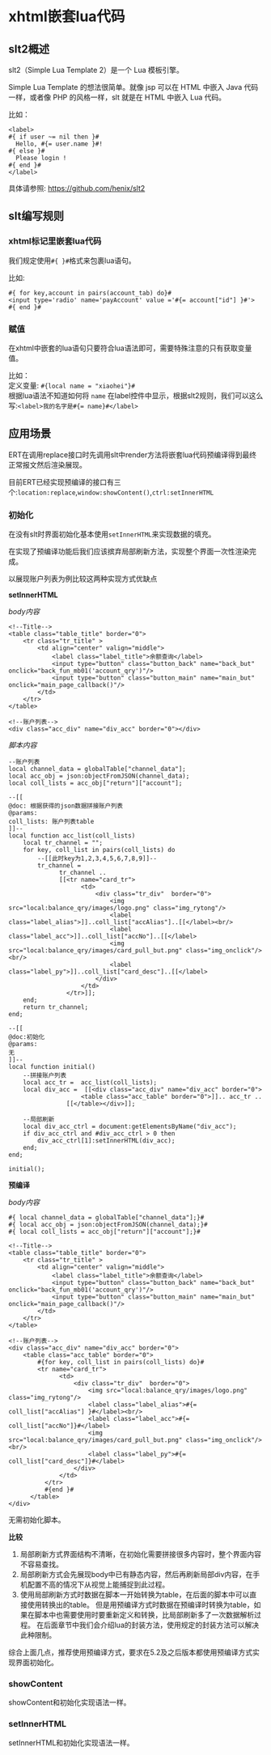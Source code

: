 # xhtml嵌套lua代码
<!-- toc -->

## slt2概述

slt2（Simple Lua Template 2）是一个 Lua 模板引擎。

Simple Lua Template 的想法很简单。就像 jsp 可以在 HTML 中嵌入 Java 代码一样，或者像 PHP 的风格一样，slt 就是在 HTML 中嵌入 Lua 代码。

比如：
```
<label>
#{ if user ~= nil then }#
  Hello, #{= user.name }#!
#{ else }#
  Please login !
#{ end }#
</label>
```

具体请参照: https://github.com/henix/slt2

## slt编写规则

### xhtml标记里嵌套lua代码

我们规定使用`#{ }#`格式来包裹lua语句。

比如:
```
#{ for key,account in pairs(account_tab) do}#
<input type='radio' name='payAccount' value ='#{= account["id"] }#'>
#{ end }#
```

### 赋值

在xhtml中嵌套的lua语句只要符合lua语法即可，需要特殊注意的只有获取变量值。

比如：  
定义变量: `#{local name = "xiaohei"}#`  
根据lua语法不知道如何将 `name` 在label控件中显示，根据slt2规则，我们可以这么写:`<label>我的名字是#{= name}#</label>`

## 应用场景

ERT在调用replace接口时先调用slt中render方法将嵌套lua代码预编译得到最终正常报文然后渲染展现。

目前ERT已经实现预编译的接口有三个:`location:replace`,`window:showContent()`,`ctrl:setInnerHTML`

### 初始化

在没有slt时界面初始化基本使用`setInnerHTML`来实现数据的填充。

在实现了预编译功能后我们应该摈弃局部刷新方法，实现整个界面一次性渲染完成。

以展现账户列表为例比较这两种实现方式优缺点

__setInnerHTML__

_body内容_

```
<!--Title-->
<table class="table_title" border="0">
    <tr class="tr_title" >
        <td align="center" valign="middle">
            <label class="label_title">余额查询</label>
            <input type="button" class="button_back" name="back_but" onclick="back_fun_mb01('account_qry')"/>
            <input type="button" class="button_main" name="main_but" onclick="main_page_callback()"/>
        </td>
    </tr>
</table>

<!--账户列表-->
<div class="acc_div" name="div_acc" border="0"></div>
```
_脚本内容_
```
--账户列表
local channel_data = globalTable["channel_data"];
local acc_obj = json:objectFromJSON(channel_data);
local coll_lists = acc_obj["return"]["account"];

--[[
@doc: 根据获得的json数据拼接账户列表
@params:
coll_lists: 账户列表table
]]--
local function acc_list(coll_lists)
    local tr_channel = "";
    for key, coll_list in pairs(coll_lists) do
        --[[此时key为1,2,3,4,5,6,7,8,9]]--
        tr_channel =
              tr_channel ..
              [[<tr name="card_tr">
                    <td>
                        <div class="tr_div"  border="0">
                            <img src="local:balance_qry/images/logo.png" class="img_rytong"/>
                            <label class="label_alias">]]..coll_list["accAlias"]..[[</label><br/>
                            <label class="label_acc">]]..coll_list["accNo"]..[[</label>
                            <img src="local:balance_qry/images/card_pull_but.png" class="img_onclick"/><br/>
                            <label class="label_py">]]..coll_list["card_desc"]..[[</label>
                        </div>
                    </td>
                </tr>]];
    end;
    return tr_channel;
end;

--[[
@doc:初始化
@params:
无
]]--
local function initial()
    --拼接账户列表
    local acc_tr =  acc_list(coll_lists);
    local div_acc =  [[<div class="acc_div" name="div_acc" border="0">
                    <table class="acc_table" border="0">]].. acc_tr ..
                [[</table></div>]];

    --局部刷新
    local div_acc_ctrl = document:getElementsByName("div_acc");
    if div_acc_ctrl and #div_acc_ctrl > 0 then
        div_acc_ctrl[1]:setInnerHTML(div_acc);
    end;
end;

initial();
```

__预编译__

_body内容_

```
#{ local channel_data = globalTable["channel_data"];}#
#{ local acc_obj = json:objectFromJSON(channel_data);}#
#{ local coll_lists = acc_obj["return"]["account"];}#

<!--Title-->
<table class="table_title" border="0">
    <tr class="tr_title" >
        <td align="center" valign="middle">
            <label class="label_title">余额查询</label>
            <input type="button" class="button_back" name="back_but" onclick="back_fun_mb01('account_qry')"/>
            <input type="button" class="button_main" name="main_but" onclick="main_page_callback()"/>
        </td>
    </tr>
</table>

<!--账户列表-->
<div class="acc_div" name="div_acc" border="0">
    <table class="acc_table" border="0">
        #{for key, coll_list in pairs(coll_lists) do}#
        <tr name="card_tr">
              <td>
                  <div class="tr_div"  border="0">
                      <img src="local:balance_qry/images/logo.png" class="img_rytong"/>
                      <label class="label_alias">#{= coll_list["accAlias"] }#</label><br/>
                      <label class="label_acc">#{= coll_list["accNo"]}#</label>
                      <img src="local:balance_qry/images/card_pull_but.png" class="img_onclick"/><br/>
                      <label class="label_py">#{= coll_list["card_desc"]}#</label>
                  </div>
              </td>
          </tr>
          #{end }#
      </table>
</div>
```
无需初始化脚本。

__比较__

1. 局部刷新方式界面结构不清晰，在初始化需要拼接很多内容时，整个界面内容不容易查找。
2. 局部刷新方式会先展现body中已有静态内容，然后再刷新局部div内容，在手机配置不高的情况下从视觉上能捕捉到此过程。
3. 使用局部刷新方式时数据在脚本一开始转换为table，在后面的脚本中可以直接使用转换出的table。
但是用预编译方式时数据在预编译时转换为table，如果在脚本中也需要使用时要重新定义和转换，比局部刷新多了一次数据解析过程。
在后面章节中我们会介绍lua的封装方法，使用规定的封装方法可以解决此种限制。

综合上面几点，推荐使用预编译方式，要求在5.2及之后版本都使用预编译方式实现界面初始化。

### showContent

showContent和初始化实现语法一样。

### setInnerHTML

setInnerHTML和初始化实现语法一样。
